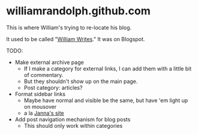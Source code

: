 williamrandolph.github.com
==========================

This is where William's trying to re-locate his blog.

It used to be called "[William Writes][oldblog]." It was on Blogspot.

[oldblog]: http://williamwrites.blogspot.com/ "William Writes"

TODO:
* Make external archive page
  * If I make a category for external links, I can add them with a little bit of commentary.
  * But they shouldn't show up on the main page.
  * Post category: articles?
* Format sidebar links
  * Maybe have normal and visible be the same, but have 'em light up on mousover
  * a la [Janna's site](http://jannadyk.tumblr.com/)
* Add post navigation mechanism for blog posts
  * This should only work within categories
